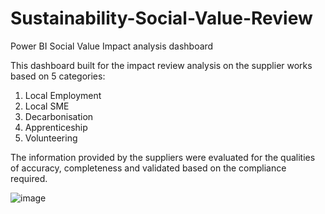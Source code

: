 # Sustainability-Social-Value-Review
Power BI Social Value Impact analysis dashboard

This dashboard built for the impact  review analysis on the supplier works based on 5 categories:
1) Local Employment
2) Local SME
3) Decarbonisation
4) Apprenticeship
5) Volunteering

The information provided by the suppliers were evaluated for the qualities of accuracy, completeness and validated based on the compliance required.

![image](https://user-images.githubusercontent.com/58686831/211331694-dc6a8d3b-863b-4e60-8994-5ddad6429226.png)
